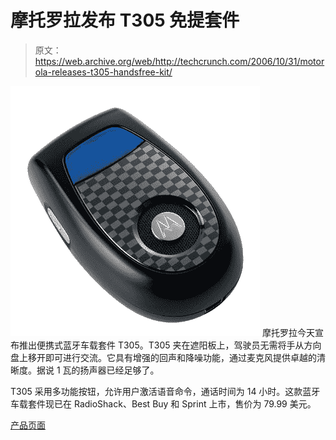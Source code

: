 # 摩托罗拉发布 T305 免提套件

> 原文：<https://web.archive.org/web/http://techcrunch.com/2006/10/31/motorola-releases-t305-handsfree-kit/>

![](img/d4b9d69fdfc3c63883a43ee21b45e8a9.png)
摩托罗拉今天宣布推出便携式蓝牙车载套件 T305。T305 夹在遮阳板上，驾驶员无需将手从方向盘上移开即可进行交流。它具有增强的回声和降噪功能，通过麦克风提供卓越的清晰度。据说 1 瓦的扬声器已经足够了。

T305 采用多功能按钮，允许用户激活语音命令，通话时间为 14 小时。这款蓝牙车载套件现已在 RadioShack、Best Buy 和 Sprint 上市，售价为 79.99 美元。

[产品页面](https://web.archive.org/web/20160407214232/http://www.motorola.com/motoinfo/product/details.jsp?globalObjectId=153)